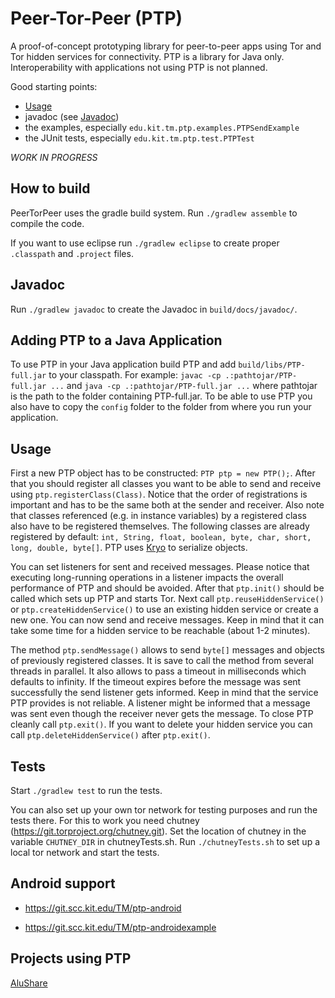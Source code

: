 # Peer-Tor-Peer (PTP)

A proof-of-concept prototyping library for peer-to-peer
apps using Tor and Tor hidden services for connectivity.
PTP is a library for Java only. Interoperability with
applications not using PTP is not planned.

Good starting points:

* [Usage](README.md#usage)
* javadoc (see [Javadoc](README.md#javadoc))
* the examples, especially `edu.kit.tm.ptp.examples.PTPSendExample`
* the JUnit tests, especially `edu.kit.tm.ptp.test.PTPTest`

*WORK IN PROGRESS*

## How to build

PeerTorPeer uses the gradle build system.
Run `./gradlew assemble` to compile the code.

If you want to use eclipse run `./gradlew eclipse` to create proper
`.classpath` and `.project` files.

## Javadoc

Run `./gradlew javadoc` to create the Javadoc in `build/docs/javadoc/`.

## Adding PTP to a Java Application

To use PTP in your Java application build PTP and add `build/libs/PTP-full.jar` to your classpath.
For example: `javac -cp .:pathtojar/PTP-full.jar ...` and `java -cp .:pathtojar/PTP-full.jar ...` 
where pathtojar is the path to the folder containing PTP-full.jar.
To be able to use PTP you also have to copy the `config` folder to the folder from where you run your application. 

## Usage

First a new PTP object has to be constructed: `PTP ptp = new PTP();`.
After that you should register all classes you want to be able to send and receive using `ptp.registerClass(Class)`.
Notice that the order of registrations is important and has to be the same both at the sender and receiver.
Also note that classes referenced (e.g. in instance variables) by a registered class also have to be registered themselves.
The following classes are already registered by default: `int, String, float, boolean, byte, char, short, long, double, byte[]`.
PTP uses [Kryo](https://github.com/EsotericSoftware/kryo) to serialize objects.


You can set listeners for sent and received messages.
Please notice that executing long-running operations in a listener impacts
the overall performance of PTP and should be avoided.
After that `ptp.init()` should be called which sets up PTP and starts Tor.
Next call `ptp.reuseHiddenService()` or `ptp.createHiddenService()` to use an existing hidden service or create a new one.
You can now send and receive messages. Keep in mind that it can take some time for a hidden service to be reachable (about 1-2 minutes). 


The method `ptp.sendMessage()` allows to send `byte[]` messages and objects of previously registered classes.
It is save to call the method from several threads in parallel.
It also allows to pass a timeout in milliseconds which defaults to infinity.
If the timeout expires before the message was sent successfully the send listener gets informed.
Keep in mind that the service PTP provides is not reliable.
A listener might be informed that a message was sent even though the receiver never gets the message. 
To close PTP cleanly call `ptp.exit()`. If you want to delete your hidden service you can call `ptp.deleteHiddenService()` after `ptp.exit()`.

## Tests

Start `./gradlew test` to run the tests.

You can also set up your own tor network for testing purposes and run the tests there.
For this to work you need chutney (https://git.torproject.org/chutney.git).
Set the location of chutney in the variable `CHUTNEY_DIR` in chutneyTests.sh.
Run `./chutneyTests.sh` to set up a local tor network and start the tests.

## Android support

- https://git.scc.kit.edu/TM/ptp-android

- https://git.scc.kit.edu/TM/ptp-androidexample


## Projects using PTP

[AluShare](https://github.com/weichweich/AluShare)
